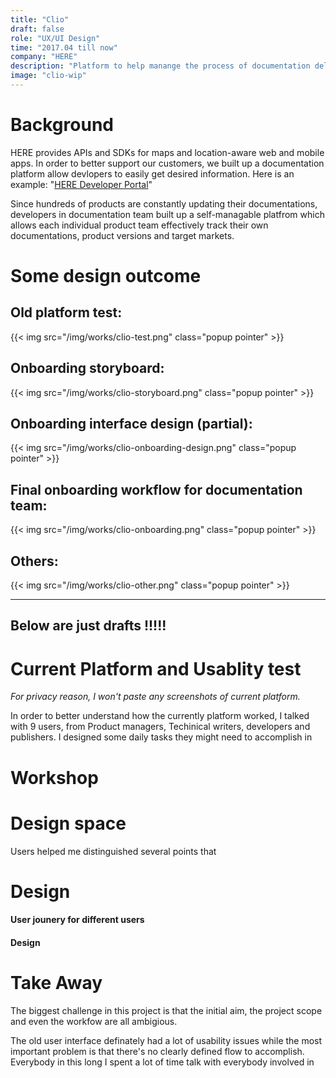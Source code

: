 ```yaml
---
title: "Clio"
draft: false
role: "UX/UI Design"
time: "2017.04 till now"
company: "HERE"
description: "Platform to help manange the process of documentation delivery"
image: "clio-wip"
---
```


# Background

HERE provides APIs and SDKs for maps and location-aware web and mobile apps. In order to better support our customers, we built up a documentation platform allow devlopers to easily get desired information. Here is an example: 
"[HERE Developer Portal](https://developer.here.com/documentation)"

Since hundreds of products are constantly updating their documentations, developers in documentation team built up a self-managable platfrom which allows each individual product team effectively track their own documentations, product versions and target markets.

# Some design outcome

## Old platform test:

{{< img src="/img/works/clio-test.png" class="popup pointer" >}}


## Onboarding storyboard:

{{< img src="/img/works/clio-storyboard.png" class="popup pointer" >}}


## Onboarding interface design (partial):

{{< img src="/img/works/clio-onboarding-design.png" class="popup pointer" >}}



## Final onboarding workflow for documentation team:

{{< img src="/img/works/clio-onboarding.png" class="popup pointer" >}}

## Others:

{{< img src="/img/works/clio-other.png" class="popup pointer" >}}


----
## Below are just drafts !!!!!

# Current Platform and Usablity test


*For privacy reason, I won't paste any screenshots of current platform.*

In order to better understand how the currently platform worked, I talked with 9 users, from Product managers, Techinical writers, developers and publishers. I designed some daily tasks they might need to accomplish in 

# Workshop



# Design space

Users helped me distinguished several points that


# Design

#### User jounery for different users

#### Design


# Take Away

The biggest challenge in this project is that the initial aim, the project scope and even the workfow are all ambigious.


The old user interface definately had a lot of usability issues while the most important problem is that there's no clearly defined flow to accomplish. Everybody in this long  I spent a lot of time talk with everybody involved in 
